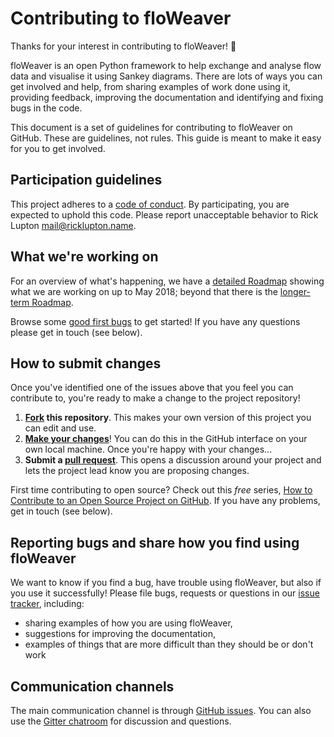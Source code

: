 # Contributing to floWeaver

Thanks for your interest in contributing to floWeaver! :tada: 

floWeaver is an open Python framework to help exchange and analyse flow data and visualise it using Sankey diagrams. There are lots of ways you can get involved and help, from sharing examples of work done using it, providing feedback, improving the documentation and identifying and fixing bugs in the code.

This document is a set of guidelines for contributing to floWeaver on GitHub. These are guidelines, not rules. This guide is meant to make it easy for you to get involved.

## Participation guidelines

This project adheres to a [code of conduct](CODE_OF_CONDUCT.md). By participating, you are expected to uphold this code. Please report unacceptable behavior to Rick Lupton <mail@ricklupton.name>.

## What we're working on

For an overview of what's happening, we have a
[detailed Roadmap](https://github.com/ricklupton/floweaver/projects/2) showing what we
are working on up to May 2018; beyond that there is the
[longer-term Roadmap](https://github.com/ricklupton/floweaver/projects/1).

Browse some [good first bugs](https://github.com/ricklupton/floweaver/labels/good%20first%20bug) to get started! If you have any questions please get in touch (see below).

## How to submit changes

Once you've identified one of the issues above that you feel you can contribute to, you're ready to make a change to the project repository!
 
1. **[Fork](https://help.github.com/articles/fork-a-repo/) this repository**. This makes your own version of this project you can edit and use.
2. **[Make your changes](https://guides.github.com/activities/forking/#making-changes)**! You can do this in the GitHub interface on your own local machine. Once you're happy with your changes...
3. **Submit a [pull request](https://help.github.com/articles/proposing-changes-to-a-project-with-pull-requests/)**. This opens a discussion around your project and lets the project lead know you are proposing changes.

First time contributing to open source? Check out this *free* series, [How to Contribute to an Open Source Project on GitHub](https://egghead.io/series/how-to-contribute-to-an-open-source-project-on-github). If you have any problems, get in touch (see below).

## Reporting bugs and share how you find using floWeaver

We want to know if you find a bug, have trouble using floWeaver, but also if you use it successfully! Please file bugs, requests or questions in our [issue tracker](https://github.com/ricklupton/floweaver/issues/new), including:
- sharing examples of how you are using floWeaver, 
- suggestions for improving the documentation,
- examples of things that are more difficult than they should be or don't work

## Communication channels

The main communication channel is through [GitHub issues](https://github.com/ricklupton/floweaver/issues). You can also use the [Gitter chatroom](https://gitter.im/floweaver/Lobby) for discussion and questions.
